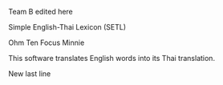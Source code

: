 
Team B edited here

Simple English-Thai Lexicon (SETL)

Ohm Ten Focus Minnie

This software translates English words into its Thai translation.

New last line
